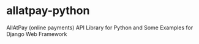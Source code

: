 allatpay-python
===============

AllAtPay (online payments) API Library for Python and Some Examples for Django Web Framework